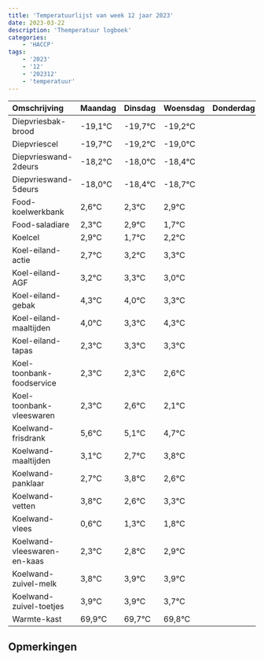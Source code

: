 ```yaml
---
title: 'Temperatuurlijst van week 12 jaar 2023'
date: 2023-03-22
description: 'Themperatuur logboek'
categories:
    - 'HACCP'
tags:
    - '2023'
    - '12'
    - '202312'
    - 'temperatuur'
---
```

|Omschrijving|Maandag|Dinsdag|Woensdag|Donderdag|Vrijdag|Zaterdag|Zondag|
|:---|:---|:---|:---|:---|:---|:---|:---|
|Diepvriesbak-brood|-19,1°C|-19,7°C|-19,2°C| | | | |
|Diepvriescel|-19,7°C|-19,2°C|-19,0°C| | | | |
|Diepvrieswand-2deurs|-18,2°C|-18,0°C|-18,4°C| | | | |
|Diepvrieswand-5deurs|-18,0°C|-18,4°C|-18,7°C| | | | |
|Food-koelwerkbank|2,6°C|2,3°C|2,9°C| | | | |
|Food-saladiare|2,3°C|2,9°C|1,7°C| | | | |
|Koelcel|2,9°C|1,7°C|2,2°C| | | | |
|Koel-eiland-actie|2,7°C|3,2°C|3,3°C| | | | |
|Koel-eiland-AGF|3,2°C|3,3°C|3,0°C| | | | |
|Koel-eiland-gebak|4,3°C|4,0°C|3,3°C| | | | |
|Koel-eiland-maaltijden|4,0°C|3,3°C|4,3°C| | | | |
|Koel-eiland-tapas|2,3°C|3,3°C|3,3°C| | | | |
|Koel-toonbank-foodservice|2,3°C|2,3°C|2,6°C| | | | |
|Koel-toonbank-vleeswaren|2,3°C|2,6°C|2,1°C| | | | |
|Koelwand-frisdrank|5,6°C|5,1°C|4,7°C| | | | |
|Koelwand-maaltijden|3,1°C|2,7°C|3,8°C| | | | |
|Koelwand-panklaar|2,7°C|3,8°C|2,6°C| | | | |
|Koelwand-vetten|3,8°C|2,6°C|3,3°C| | | | |
|Koelwand-vlees|0,6°C|1,3°C|1,8°C| | | | |
|Koelwand-vleeswaren-en-kaas|2,3°C|2,8°C|2,9°C| | | | |
|Koelwand-zuivel-melk|3,8°C|3,9°C|3,9°C| | | | |
|Koelwand-zuivel-toetjes|3,9°C|3,9°C|3,7°C| | | | |
|Warmte-kast|69,9°C|69,7°C|69,8°C| | | | |

## Opmerkingen


